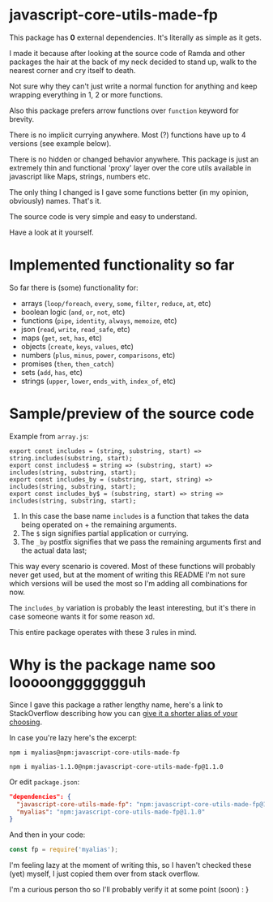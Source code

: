 # javascript-core-utils-made-fp

This package has __0__ external dependencies. It's literally as simple as it gets.

I made it because after looking at the source code of Ramda and other packages the hair at the back of my neck
decided to stand up, walk to the nearest corner and cry itself to death.

Not sure why they can't just write a normal function for anything and keep wrapping everything in 1, 2 or more functions.

Also this package prefers arrow functions over `function` keyword for brevity.

There is no implicit currying anywhere. Most (?) functions have up to 4 versions (see example below).

There is no hidden or changed behavior anywhere. This package is just an extremely thin and functional 'proxy' layer over the 
core utils available in javascript like Maps, strings, numbers etc.

The only thing I changed is I gave some functions better (in my opinion, obviously) names. That's it.

The source code is very simple and easy to understand.

Have a look at it yourself.

# Implemented functionality so far

So far there is (some) functionality for:
- arrays (`loop/foreach`, `every`, `some`, `filter`, `reduce`, `at`, etc)
- boolean logic (`and`, `or`, `not`, etc)
- functions (`pipe`, `identity`, `always`, `memoize`, etc)
- json (`read`, `write`, `read_safe`, etc)
- maps (`get`, `set`, `has`, etc)
- objects (`create`, `keys`, `values`, etc)
- numbers (`plus`, `minus`, `power`, `comparisons`, etc)
- promises (`then`, `then_catch`)
- sets (`add`, `has`, etc)
- strings (`upper`, `lower`, `ends_with`, `index_of`, etc)

# Sample/preview of the source code

Example from `array.js`:
```
export const includes = (string, substring, start) => string.includes(substring, start);
export const includes$ = string => (substring, start) => includes(string, substring, start);
export const includes_by = (substring, start, string) => includes(string, substring, start);
export const includes_by$ = (substring, start) => string => includes(string, substring, start);

```

1. In this case the base name `includes` is a function that takes the data being operated on + the remaining arguments.
2. The `$` sign signifies partial application or currying.
3. The `_by` postfix signifies that we pass the remaining arguments first and the actual data last;

This way every scenario is covered. Most of these functions will probably never get used, but at the moment of writing this README
I'm not sure which versions will be used the most so I'm adding all combinations for now.

The `includes_by` variation is probably the least interesting, but it's there in case someone wants it for some reason xd.

This entire package operates with these 3 rules in mind.

# Why is the package name soo looooonggggggguh

Since I gave this package a rather lengthy name, here's a link to StackOverflow describing how you can [give it a shorter alias of your choosing](https://stackoverflow.com/questions/56134857/how-to-install-npm-package-under-alias-or-different-name).

In case you're lazy here's the excerpt:

`npm i myalias@npm:javascript-core-utils-made-fp`

`npm i myalias-1.1.0@npm:javascript-core-utils-made-fp@1.1.0`

Or edit `package.json`:

``` json
"dependencies": {
  "javascript-core-utils-made-fp": "npm:javascript-core-utils-made-fp@1.1.0",
  "myalias": "npm:javascript-core-utils-made-fp@1.1.0"
}
```

And then in your code:

``` javascript
const fp = require('myalias');
```

I'm feeling lazy at the moment of writing this, so I haven't checked these (yet) myself, I just copied them over from stack overflow.

I'm a curious person tho so I'll probably verify it at some point (soon) : }
